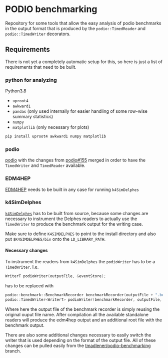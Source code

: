 # PODIO benchmarking

Repository for some tools that allow the easy analysis of podio benchmarks in
the output format that is produced by the `podio::TimedReader` and
`podio::TimedWriter` decorators.

## Requirements

There is not yet a completely automatic setup for this, so here is just a list
of requirements that need to be built.

### python for analyzing
Python3.8

- `uproot4`
- `awkward1`
- `pandas` (only used internally for easier handling of some row-wise summary
  statistics)
- `numpy`
- `matplotlib` (only necessary for plots)

``` sh
pip install uproot4 awkward1 numpy matplotlib
```


### podio
[podio](https://github.com/AIDASoft/podio) with the changes from
[podio#155](https://github.com/AIDASoft/podio/pull/155) merged in order to have
the `TimedWriter` and `TimedReader` available.

### EDM4HEP
[EDM4HEP](https://github.com/key4hep/EDM4HEP) needs to be built in any case for
running `k4SimDelphes`

### k4SimDelphes
[`k4SimDelphes`](https://github.com/key4hep/k4SimDelphes) has to be built from
source, because some changes are necessary to instrument the Delphes readers to
actually use the `TimedWriter` to produce the benchmark output for the writing
case.

Make sure to define `K4SIMDELPHES` to point to the install directory and also put `$K4SIMDELPHES/bin` onto the `LD_LIBRARY_PATH`.

#### Necessary changes
To instrument the readers from `k4SimDelphes` the `podioWriter` has to be a
`TimedWriter`. I.e.

```cpp
WriterT podioWriter(outputFile, &eventStore);
```
has to be replaced with

``` cpp
podio::benchmark::BenchmarkRecorder benchmarkRecorder(outputFile + ".bench.root");
podio::TimedWriter<WriterT> podioWriter(benchmarkRecorder, outputFile, &eventStore);
```

Where here the output file of the benchmark recorder is simply reusing the
original ouput file name. After compilation all the available standalone readers
will produce the edm4hep output and an additional root file with the benchmark
output.

There are also some additional changes necessary to easily switch the writer
that is used depending on the format of the output file. All of these changes
can be pulled easily from the
[tmadlener/podio-benchmarking](https://github.com/tmadlener/k4SimDelphes/tree/podio-benchmarking)
branch.
